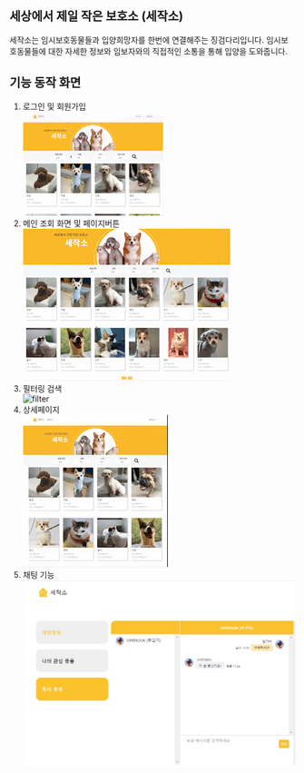 ## 세상에서 제일 작은 보호소 (세작소)

세작소는 임시보호동물들과 입양희망자를 한번에 연결해주는 징검다리입니다.
임시보호동물들에 대한 자세한 정보와 임보자와의 직접적인 소통을 통해 입양을 도와줍니다.

## 기능 동작 화면

1. 로그인 및 회원가입
   <br>
   ![login](./image/%EB%A1%9C%EA%B7%B8%EC%9D%B8_%EB%B0%8F_%ED%9A%8C%EC%9B%90%EA%B0%80%EC%9E%85.gif)
2. 메인 조회 화면 및 페이지버튼
   <br>
   ![list](./image/%ED%8E%98%EC%9D%B4%EC%A7%80_%EB%B2%84%ED%8A%BC.gif)
3. 필터링 검색
   <br>
   ![filter](./image/%ED%95%84%ED%84%B0%EB%A7%81.gif)
4. 상세페이지
   <br>
   ![detail](./image/%EC%83%81%EC%84%B8%ED%8E%98%EC%9D%B4%EC%A7%80.gif)
5. 채팅 기능
   <br>
   ![chat](./image/%EC%B1%84%ED%8C%85.jpeg)
